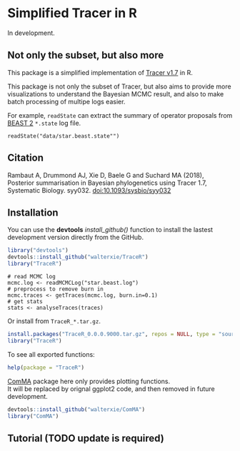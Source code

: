 # Simplified Tracer in R

In development. 

## Not only the subset, but also more

This package is a simplified implementation of [Tracer v1.7](http://beast.community/tracer) in R.  

This package is not only the subset of Tracer, 
but also aims to provide more visualizations to understand the Bayesian MCMC result, 
and also to make batch processing of multipe logs easier. 

For example, `readState` can extract the summary of operator proposals from 
[BEAST 2](http://www.beast2.org) `*.state` log file.

```
readState("data/star.beast.state"")
```

## Citation

Rambaut A, Drummond AJ, Xie D, Baele G and Suchard MA (2018),  
Posterior summarisation in Bayesian phylogenetics using Tracer 1.7, 
Systematic Biology. syy032. 
[doi:10.1093/sysbio/syy032](https://doi.org/10.1093/sysbio/syy032)

## Installation

You can use the **devtools** *install\_github()* function to install the lastest development version directly from the GitHub.

```R
library("devtools")
devtools::install_github("walterxie/TraceR")
library("TraceR")
```

```
# read MCMC log
mcmc.log <- readMCMCLog("star.beast.log")
# preprocess to remove burn in
mcmc.traces <- getTraces(mcmc.log, burn.in=0.1)
# get stats
stats <- analyseTraces(traces)
```


Or install from `TraceR_*.tar.gz`.

```R
install.packages("TraceR_0.0.0.9000.tar.gz", repos = NULL, type = "source")
library("TraceR")
```

To see all exported functions:
```R
help(package = "TraceR")
```

[ComMA](https://github.com/walterxie/ComMA) package here only provides plotting functions.  
It will be replaced by orignal ggplot2 code, and then removed in future development.  

```R
devtools::install_github("walterxie/ComMA")
library("ComMA")
```


## Tutorial (TODO update is required)



